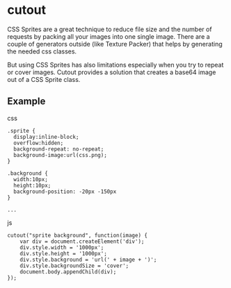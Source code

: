 # cutout
CSS Sprites are a great technique to reduce file size and the number of requests by packing all your images into one single image.
There are a couple of generators outside (like Texture Packer) that helps by generating the needed css classes.

But using CSS Sprites has also limitations especially when you try to repeat or cover images. 
Cutout provides a solution that creates a base64 image out of a CSS Sprite class.

## Example
css 
	
	.sprite {
	  display:inline-block;
	  overflow:hidden;
	  background-repeat: no-repeat;
	  background-image:url(css.png);
	}
	 
	.background {
	  width:10px;
	  height:10px;
	  background-position: -20px -150px
	}

	...

js
	
	cutout("sprite background", function(image) {
		var div = document.createElement('div');
		div.style.width = '1000px';
		div.style.height = '1000px';
		div.style.background = 'url(' + image + ')';
		div.style.backgroundSize = 'cover'; 
		document.body.appendChild(div);
	});



